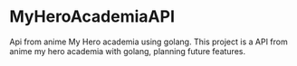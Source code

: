 # MyHeroAcademiaAPI
Api from anime My Hero academia using golang.
This project is a API from anime my hero academia with golang, planning future features.

